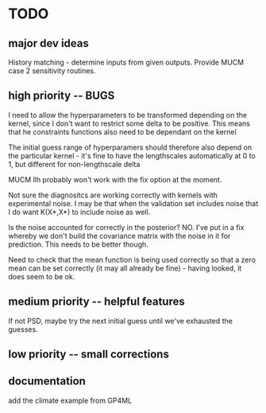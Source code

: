 # TODO

## major dev ideas
History matching - determine inputs from given outputs.
Provide MUCM case 2 sensitivity routines.

## high priority -- BUGS
I need to allow the hyperparameters to be transformed depending on the kernel, since I don't want to restrict some delta to be positive. This means that he constraints functions also need to be dependant on the kernel

The initial guess range of hyperparamers should therefore also depend on the particular kernel - it's fine to have the lengthscales automatically at 0 to 1, but different for non-lengthscale delta

MUCM llh probably won't work with the fix option at the moment.

Not sure the diagnositcs are working correctly with kernels with experimental noise. I may be that when the validation set includes noise that I do want K(X*,X*) to include noise as well.

Is the noise accounted for correctly in the posterior? NO. I've put in a fix whereby we don't build the covariance matrix with the noise in it for prediction. This needs to be better though.

Need to check that the mean function is being used correctly so that a zero mean can be set correctly (it may all already be fine) - having looked, it does seem to be ok.

## medium priority -- helpful features
If not PSD, maybe try the next initial guess until we've exhausted the guesses.

## low priority -- small corrections

## documentation
add the climate example from GP4ML
